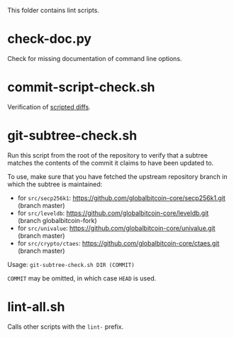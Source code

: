 This folder contains lint scripts.

check-doc.py
============
Check for missing documentation of command line options.

commit-script-check.sh
======================
Verification of [scripted diffs](/doc/developer-notes.md#scripted-diffs).

git-subtree-check.sh
====================
Run this script from the root of the repository to verify that a subtree matches the contents of
the commit it claims to have been updated to.

To use, make sure that you have fetched the upstream repository branch in which the subtree is
maintained:
* for `src/secp256k1`: https://github.com/globalbitcoin-core/secp256k1.git (branch master)
* for `src/leveldb`: https://github.com/globalbitcoin-core/leveldb.git (branch globalbitcoin-fork)
* for `src/univalue`: https://github.com/globalbitcoin-core/univalue.git (branch master)
* for `src/crypto/ctaes`: https://github.com/globalbitcoin-core/ctaes.git (branch master)

Usage: `git-subtree-check.sh DIR (COMMIT)`

`COMMIT` may be omitted, in which case `HEAD` is used.

lint-all.sh
===========
Calls other scripts with the `lint-` prefix.
